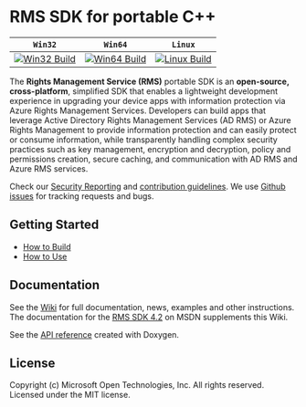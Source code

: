 # RMS SDK for portable C++

| **`Win32`** | **`Win64`** | **`Linux`** | 
|-----------------|-------------------|---------------|
| [![Win32 Build](https://img.shields.io/vso/build/msazure/b32aa71e-8ed2-41b2-9d77-5bc261222004/1218.svg)](https://msazure.visualstudio.com/One/RMS-Client/_build/index?context=Mine&path=%5CCustom%5CRMS&definitionId=1218&_a=completed) | [![Win64 Build](https://img.shields.io/vso/build/msazure/b32aa71e-8ed2-41b2-9d77-5bc261222004/3062.svg)](https://msazure.visualstudio.com/One/RMS-Client/_build/index?context=Mine&path=%5CCustom%5CRMS&definitionId=3062&_a=completed) | [![Linux Build](https://img.shields.io/vso/build/msazure/b32aa71e-8ed2-41b2-9d77-5bc261222004/625.svg)](https://msazure.visualstudio.com/One/RMS-Client/_build/index?context=Mine&path=%5CCustom%5CRMS&definitionId=625&_a=completed) |

The **Rights Management Service (RMS)** portable SDK is an **open-source, cross-platform**, simplified SDK that enables a lightweight development experience in upgrading your device apps with information protection via Azure Rights Management Services. Developers can build apps that leverage Active Directory Rights Management Services (AD RMS) or Azure Rights Management to provide information protection and can easily protect or consume information, while transparently handling complex security practices such as key management, encryption and decryption, policy and permissions creation, secure caching, and communication with AD RMS and Azure RMS services.

Check our [Security Reporting](https://github.com/aragun/documentation/wiki/Security-Reporting) and [contribution guidelines](https://github.com/aragun/documentation/wiki/Contribution-Guidelines). We use [Github issues](https://github.com/AzureAD/rms-sdk-for-cpp/issues) for tracking requests and bugs. 

## Getting Started
- [How to Build](https://github.com/aragun/documentation/wiki/How-to-Build)
- [How to Use](https://github.com/aragun/documentation/wiki/How-to-Use)

## Documentation

See the [Wiki](https://github.com/aragun/documentation/wiki) for full documentation, news, examples and other instructions.
The documentation for the [RMS SDK 4.2](https://msdn.microsoft.com/en-us/Library/dn758244%28v=vs.85%29.aspx?f=255&MSPPError=-2147217396) on MSDN supplements this Wiki.

See the [API reference](http://azuread.github.io/rms-sdk-for-cpp/index.html) created with Doxygen. 

## License

Copyright (c) Microsoft Open Technologies, Inc. All rights reserved. Licensed under the MIT license.

